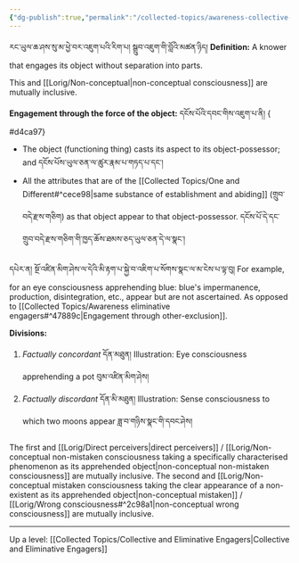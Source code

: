 ```yaml
---
{"dg-publish":true,"permalink":"/collected-topics/awareness-collective-engagers/"}
---
```


རང་ཡུལ་ཆ་ཤས་སུ་མ་ཕྱེ་བར་འཇུག་པའི་རིག་པ། སྒྲུབ་འཇུག་གི་བློའི་མཚན་ཉིད།
**Definition:** A knower that engages its object without separation into parts.

This and [[Lorig/Non-conceptual\|non-conceptual consciousness]] are mutually inclusive.

**Engagement through the force of the object:** དངོས་པོའི་དབང་གིས་འཇུག་པ་ནི།
{ #d4ca97}

- The object (functioning thing) casts its aspect to its object-possessor; and
  དངོས་པོས་ཡུལ་ཅན་ལ་ཚུར་རྣམ་པ་གཏད་པ་དང་།
- All the attributes that are of the [[Collected Topics/One and Different#^cece98\|same substance of establishment and abiding]] (གྲུབ་བདེ་རྫས་གཅིག) as that object appear to that object-possessor. དངོས་པོ་དེ་དང་གྲུབ་བདེ་རྫས་གཅིག་གི་ཁྱད་ཆོས་ཐམས་ཅད་ཡུལ་ཅན་དེ་ལ་སྣང་།

དཔེར་ན། སྔོ་འཛིན་མིག་ཤེས་ལ་དེའི་མི་རྟག་པ་སྐྱེ་བ་འཇིག་པ་སོགས་སྣང་ལ་མ་ངེས་པ་ལྟ་བུ།
For example, for an eye consciousness apprehending blue: blue's impermanence, production, disintegration, etc., appear but are not ascertained.
As opposed to [[Collected Topics/Awareness eliminative engagers#^47889c\|Engagement through other-exclusion]].

**Divisions:**
1. *Factually concordant* དོན་མཐུན།
   Illustration: Eye consciousness apprehending a pot བུམ་འཛིན་མིག་ཤེས།
2. *Factually discordant* དོན་མི་མཐུན།
   Illustration: Sense consciousness to which two moons appear ཟླ་བ་གཉིས་སྣང་གི་དབང་ཤེས།

The first and [[Lorig/Direct perceivers\|direct perceivers]] / [[Lorig/Non-conceptual non-mistaken consciousness taking a specifically characterised phenomenon as its apprehended object\|non-conceptual non-mistaken consciousness]] are mutually inclusive.
The second and [[Lorig/Non-conceptual mistaken consciousness taking the clear appearance of a non-existent as its apprehended object\|non-conceptual mistaken]] / [[Lorig/Wrong consciousness#^2c98a1\|non-conceptual wrong consciousness]] are mutually inclusive.

---
Up a level: [[Collected Topics/Collective and Eliminative Engagers\|Collective and Eliminative Engagers]]